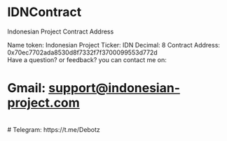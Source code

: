 # IDNContract
Indonesian Project Contract Address

Name token: Indonesian Project
Ticker: IDN
Decimal: 8
Contract Address: 0x70ec7702ada8530d8f7332f7f3700099553d772d
<br>
Have a question? or feedback? you can contact me on:
<br>
# Gmail: support@indonesian-project.com
<br>
# Telegram: https://t.me/Debotz
